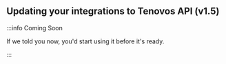 ## Updating your integrations to Tenovos API (v1.5)

:::info Coming Soon

If we told you now, you'd start using it before it's ready.

:::